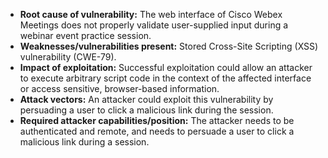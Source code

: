 - **Root cause of vulnerability:** The web interface of Cisco Webex Meetings does not properly validate user-supplied input during a webinar event practice session.
- **Weaknesses/vulnerabilities present:** Stored Cross-Site Scripting (XSS) vulnerability (CWE-79).
- **Impact of exploitation:** Successful exploitation could allow an attacker to execute arbitrary script code in the context of the affected interface or access sensitive, browser-based information.
- **Attack vectors:** An attacker could exploit this vulnerability by persuading a user to click a malicious link during the session.
- **Required attacker capabilities/position:** The attacker needs to be authenticated and remote, and needs to persuade a user to click a malicious link during a session.